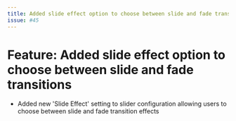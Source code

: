```yaml
--- 
title: Added slide effect option to choose between slide and fade transitions
issue: #45
---
```

# Feature: Added slide effect option to choose between slide and fade transitions
* Added new 'Slide Effect' setting to slider configuration allowing users to choose between slide and fade transition effects
